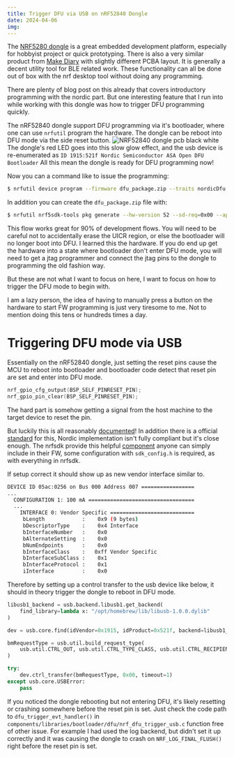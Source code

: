 ```yaml
---
title: Trigger DFU via USB on nRF52840 Dongle
date: 2024-04-06
img:
---
```





The [NRF5280 dongle](https://www.nordicsemi.com/Software-and-Tools/Development-Kits/nRF52840-Dongle) is a great embedded development platform, especially for hobbyist project or quick prototyping. There is also a very similar product from [Make Diary](https://wiki.makerdiary.com/nrf52840-mdk-usb-dongle/programming/) with slightly different PCBA layout. It is generally a decent utility tool for BLE related work. These functionality can all be done out of box with the nrf desktop tool without doing any programming.

There are plenty of blog post on this already that covers introductory programming with the nordic part.
But one interesting feature that I run into while working with this dongle was how to trigger DFU programming quickly.

The nRF52840 dongle support DFU programming via it's bootloader, where one can use `nrfutil` program the hardware.
The dongle can be reboot into DFU mode via the side reset button.
![NRF52840 dongle pcb black white](/img/NRF52840_dongle_pcb_black_white.png)
The dongle's red LED goes into this slow glow effect, and the usb device is re-enumerated as 
`ID 1915:521f Nordic Semiconductor ASA Open DFU Bootloader`
All this mean the dongle is ready for DFU programming now!

Now you can a command like to issue the programming:
```bash
$ nrfutil device program --firmware dfu_package.zip --traits nordicDfu 
```

In addition you can create the `dfu_package.zip` file with:
```bash
$ nrfutil nrf5sdk-tools pkg generate --hw-version 52 --sd-req=0x00 --application application.zip --application-version 1 dfu_package.zip
```

This flow works great for 90% of development flows. You will need to be careful not to accidentally erase the UICR region, or else the bootloader will no longer boot into DFU. I learned this the hardware. If you do end up get the hardware into a state where bootloader don't enter DFU mode, you will need to get a jtag programmer and connect the jtag pins to the dongle to programming the old fashion way.

But these are not what I want to focus on here, I want to focus on how to trigger the DFU mode to begin with.

I am a lazy person, the idea of having to manually press a button on the hardware to start FW programming is just very tiresome to me. Not to mention doing this tens or hundreds times a day.

# Triggering DFU mode via USB
Essentially on the nRF52840 dongle, just setting the reset pins cause the MCU to reboot into bootloader and bootloader code detect that reset pin are set and enter into DFU mode.
```c
nrf_gpio_cfg_output(BSP_SELF_PINRESET_PIN);
nrf_gpio_pin_clear(BSP_SELF_PINRESET_PIN);
```
The hard part is somehow getting a signal from the host machine to the target device to reset the pin.

But luckily this is all reasonably [documented](https://infocenter.nordicsemi.com/topic/sdk_nrf5_v17.1.0/lib_dfu_trigger_usb.html)!
In addition there is a official [standard](https://www.usb.org/sites/default/files/DFU_1.1.pdf) for this, Nordic implementation isn't fully compliant but it's close enough.
The nrfsdk provide this helpful [component](https://infocenter.nordicsemi.com/topic/sdk_nrf5_v17.1.0/group__nrf__dfu__trigger__usb.html) anyone can simply include in their FW, some configuration with `sdk_config.h` is required, as with everything in nrfsdk.

If setup correct it should show up as new vendor interface similar to.
```bash
DEVICE ID 05ac:0256 on Bus 000 Address 007 =================
...
  CONFIGURATION 1: 100 mA ==================================
  ...
    INTERFACE 0: Vendor Specific ===========================
     bLength            :    0x9 (9 bytes)
     bDescriptorType    :    0x4 Interface
     bInterfaceNumber   :    0x0
     bAlternateSetting  :    0x0
     bNumEndpoints      :    0x0
     bInterfaceClass    :   0xff Vendor Specific
     bInterfaceSubClass :    0x1
     bInterfaceProtocol :    0x1
     iInterface         :    0x0
```

Therefore by setting up a control transfer to the usb device like below, it should in theory trigger the dongle to reboot in DFU mode.
```python
libusb1_backend = usb.backend.libusb1.get_backend(
    find_library=lambda x: "/opt/homebrew/lib/libusb-1.0.0.dylib"
)

dev = usb.core.find(idVendor=0x1915, idProduct=0x521f, backend=libusb1_backend)

bmRequestType = usb.util.build_request_type(
    usb.util.CTRL_OUT, usb.util.CTRL_TYPE_CLASS, usb.util.CTRL_RECIPIENT_DEVICE
)

try:
    dev.ctrl_transfer(bmRequestType, 0x00, timeout=1)
except usb.core.USBError:
    pass
```

If you noticed the dongle rebooting but not entering DFU, it's likely resetting or crashing somewhere before the reset pin is set. Just check the code path to `dfu_trigger_evt_handler()` in `components/libraries/bootloader/dfu/nrf_dfu_trigger_usb.c` function free of other issue. For example I had used the log backend, but didn't set it up correctly and it was causing the dongle to crash on `NRF_LOG_FINAL_FLUSH()` right before the reset pin is set.
